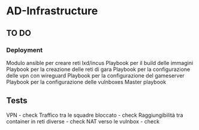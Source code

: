 # AD-Infrastructure

## TO DO

### Deployment
Modulo ansible per creare reti lxd/incus
Playbook per il build delle immagini
Playbook per la creazione delle reti di gara
Playbook per la configurazione delle vpn con wireguard
Playbook per la configurazione del gameserver
Playbook per la configurazione delle vulnboxes
Master playbook

## Tests
VPN - check
Traffico tra le squadre bloccato - check
Raggiungibilità tra container in reti diverse - check
NAT verso le vulnbox - check
